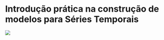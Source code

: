 # Introdução prática na construção de modelos para Séries Temporais

![](https://upload.wikimedia.org/wikipedia/commons/thumb/0/0b/Series-Temporal-Aleatoria-Sazonal.png/800px-Series-Temporal-Aleatoria-Sazonal.png)
